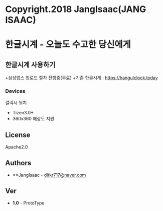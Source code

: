 # Copyright.2018 JangIsaac(JANG ISAAC)

# 한글시계 - 오늘도 수고한 당신에게

## 한글시계 사용하기
+삼성앱스 업로드 절차 진행중(무료)
+기존 한글시계 : https://hangulclock.today

### Devices
갤럭시 워치
+ Tizen3.0+
+ 360x360 해상도 지원

## License
Apache2.0

## Authors
* **JangIsaac - dltkr717@naver.com

## Ver
* **1.0** - ProtoType
